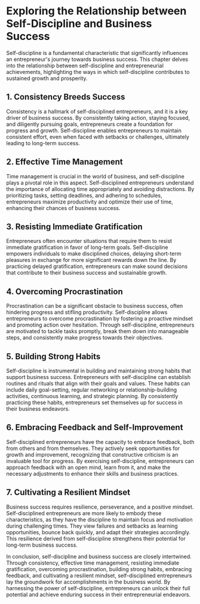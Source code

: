 Exploring the Relationship between Self-Discipline and Business Success
===================================================================================

Self-discipline is a fundamental characteristic that significantly influences an entrepreneur's journey towards business success. This chapter delves into the relationship between self-discipline and entrepreneurial achievements, highlighting the ways in which self-discipline contributes to sustained growth and prosperity.

**1. Consistency Breeds Success**
---------------------------------

Consistency is a hallmark of self-disciplined entrepreneurs, and it is a key driver of business success. By consistently taking action, staying focused, and diligently pursuing goals, entrepreneurs create a foundation for progress and growth. Self-discipline enables entrepreneurs to maintain consistent effort, even when faced with setbacks or challenges, ultimately leading to long-term success.

**2. Effective Time Management**
--------------------------------

Time management is crucial in the world of business, and self-discipline plays a pivotal role in this aspect. Self-disciplined entrepreneurs understand the importance of allocating time appropriately and avoiding distractions. By prioritizing tasks, setting deadlines, and adhering to schedules, entrepreneurs maximize productivity and optimize their use of time, enhancing their chances of business success.

**3. Resisting Immediate Gratification**
----------------------------------------

Entrepreneurs often encounter situations that require them to resist immediate gratification in favor of long-term goals. Self-discipline empowers individuals to make disciplined choices, delaying short-term pleasures in exchange for more significant rewards down the line. By practicing delayed gratification, entrepreneurs can make sound decisions that contribute to their business success and sustainable growth.

**4. Overcoming Procrastination**
---------------------------------

Procrastination can be a significant obstacle to business success, often hindering progress and stifling productivity. Self-discipline allows entrepreneurs to overcome procrastination by fostering a proactive mindset and promoting action over hesitation. Through self-discipline, entrepreneurs are motivated to tackle tasks promptly, break them down into manageable steps, and consistently make progress towards their objectives.

**5. Building Strong Habits**
-----------------------------

Self-discipline is instrumental in building and maintaining strong habits that support business success. Entrepreneurs with self-discipline can establish routines and rituals that align with their goals and values. These habits can include daily goal-setting, regular networking or relationship-building activities, continuous learning, and strategic planning. By consistently practicing these habits, entrepreneurs set themselves up for success in their business endeavors.

**6. Embracing Feedback and Self-Improvement**
----------------------------------------------

Self-disciplined entrepreneurs have the capacity to embrace feedback, both from others and from themselves. They actively seek opportunities for growth and improvement, recognizing that constructive criticism is an invaluable tool for progress. By exercising self-discipline, entrepreneurs can approach feedback with an open mind, learn from it, and make the necessary adjustments to enhance their skills and business practices.

**7. Cultivating a Resilient Mindset**
--------------------------------------

Business success requires resilience, perseverance, and a positive mindset. Self-disciplined entrepreneurs are more likely to embody these characteristics, as they have the discipline to maintain focus and motivation during challenging times. They view failures and setbacks as learning opportunities, bounce back quickly, and adapt their strategies accordingly. This resilience derived from self-discipline strengthens their potential for long-term business success.

In conclusion, self-discipline and business success are closely intertwined. Through consistency, effective time management, resisting immediate gratification, overcoming procrastination, building strong habits, embracing feedback, and cultivating a resilient mindset, self-disciplined entrepreneurs lay the groundwork for accomplishments in the business world. By harnessing the power of self-discipline, entrepreneurs can unlock their full potential and achieve enduring success in their entrepreneurial endeavors.
